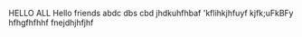 HELLO ALL 
Hello friends 
abdc dbs cbd
jhdkuhfhbaf
'kflihkjhfuyf
kjfk;uFkBFy
hfhgfhfhhf
fnejdhjhfjhf
